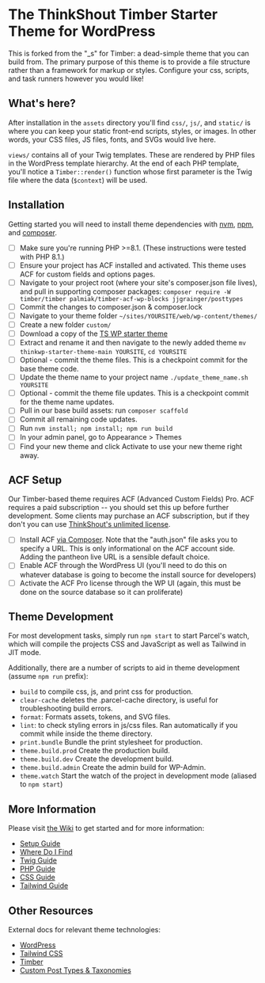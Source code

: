 
# The ThinkShout Timber Starter Theme for WordPress

This is forked from the "_s" for Timber: a dead-simple theme that you can build from. The primary purpose of this theme is to provide a file structure rather than a framework for markup or styles. Configure your css, scripts, and task runners however you would like!

## What's here?

After installation in the  `assets` directory you'll find `css/`, `js/`, and `static/` is where you can keep your static front-end scripts, styles, or images. In other words, your CSS files, JS files, fonts, and SVGs would live here.

`views/` contains all of your Twig templates. These are rendered by PHP files in the WordPress template hierarchy. At the end of each PHP template, you'll notice a `Timber::render()` function whose first parameter is the Twig file where the data (`$context`) will be used.

## Installation
Getting started you will need to install theme dependencies with [nvm](https://github.com/nvm-sh/nvm#installing-and-updating), [npm](https://docs.npmjs.com/), and [composer](https://getcomposer.org/).

- [ ] Make sure you're running PHP >=8.1. (These instructions were tested with PHP 8.1.)
- [ ] Ensure your project has ACF installed and activated. This theme uses ACF for custom fields and options pages.
- [ ] Navigate to your project root (where your site's composer.json file lives), and pull in supporting composer packages: `composer require -W timber/timber palmiak/timber-acf-wp-blocks jjgrainger/posttypes`
- [ ] Commit the changes to composer.json & composer.lock
- [ ] Navigate to your theme folder `~/sites/YOURSITE/web/wp-content/themes/`
- [ ] Create a new folder `custom/`
- [ ] Download a copy of the [TS WP starter theme](https://github.com/thinkshout/thinkwp-starter-theme/archive/main.zip)
- [ ] Extract and rename it and then navigate to the newly added theme `mv thinkwp-starter-theme-main YOURSITE`, `cd YOURSITE`
- [ ] Optional - commit the theme files. This is a checkpoint commit for the base theme code.
- [ ] Update the theme name to your project name `./update_theme_name.sh YOURSITE`
- [ ] Optional - commit the theme file updates. This is a checkpoint commit for the theme name updates.
- [ ] Pull in our base build assets: run `composer scaffold`
- [ ] Commit all remaining code updates.
- [ ] Run `nvm install; npm install; npm run build`
- [ ] In your admin panel, go to Appearance > Themes
- [ ] Find your new theme and click Activate to use your new theme right away.

## ACF Setup
Our Timber-based theme requires ACF (Advanced Custom Fields) Pro. ACF requires a paid subscription -- you should set this up before further development. Some clients may purchase an ACF subscription, but if they don't you can use [ThinkShout's unlimited license]([url](https://docs.google.com/spreadsheets/d/13-aOPAxrdrQ_1cHhOAqQ_cRa457orIScLCwgtuB1SsU/edit?gid=0#gid=0)).
- [ ] Install ACF [via Composer](https://www.advancedcustomfields.com/resources/installing-acf-pro-with-composer/). Note that the "auth.json" file asks you to specify a URL. This is only informational on the ACF account side. Adding the pantheon live URL is a sensible default choice.
- [ ] Enable ACF through the WordPress UI (you'll need to do this on whatever database is going to become the install source for developers)
- [ ] Activate the ACF Pro license through the WP UI (again, this must be done on the source database so it can proliferate)

## Theme Development

For most development tasks, simply run `npm start` to start Parcel's watch, which will compile the projects CSS and
JavaScript as well as Tailwind in JIT mode.

Additionally, there are a number of scripts to aid in theme development (assume `npm run` prefix):

- `build` to compile css, js, and print css for production.
- `clear-cache` deletes the .parcel-cache directory, is useful for troubleshooting build errors.
- `format`: Formats assets, tokens, and SVG files.
- `lint`: to check styling errors in js/css files. Ran automatically if you commit while inside the theme directory.
- `print.bundle` Bundle the print stylesheet for production.
- `theme.build.prod` Create the production build.
- `theme.build.dev` Create the development build.
- `theme.build.admin` Create the admin build for WP-Admin.
- `theme.watch` Start the watch of the project in development mode (aliased to `npm start`)


## More Information
Please visit [the Wiki](https://github.com/thinkshout/thinkwp-starter-theme/wiki) to get started and for more information:

- [Setup Guide](https://github.com/thinkshout/thinkwp-starter-theme/wiki/Setup)
- [Where Do I Find](https://github.com/thinkshout/thinkwp-starter-theme/wiki/Where-Do-I-Find)
- [Twig Guide](https://github.com/thinkshout/thinkwp-starter-theme/wiki/TWIG-In-WordPress)
- [PHP Guide](https://github.com/thinkshout/thinkwp-starter-theme/wiki/PHP-Guide)
- [CSS Guide](https://github.com/thinkshout/thinkwp-starter-theme/wiki/CSS-Guide)
- [Tailwind Guide](https://github.com/thinkshout/thinkwp-starter-theme/wiki/Tailwind-Guide)

## Other Resources
External docs for relevant theme technologies:

- [WordPress](https://wordpress.org)
- [Tailwind CSS](https://tailwindcss.com/)
- [Timber](https://timber.github.io/docs/)
- [Custom Post Types & Taxonomies](https://posttypes.jjgrainger.co.uk/)
